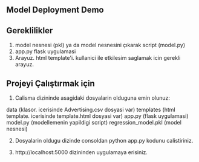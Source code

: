 ## Model Deployment Demo

## Gereklilikler

1. model nesnesi (pkl) ya da model nesnesini çıkarak script (model.py)
2. app.py flask uygulamasi
3. Arayuz. html template'i. kullanici ile etkilesim saglamak icin gerekli arayuz.


## Projeyi Çalıştırmak için

1. Calisma dizininde asagidaki dosyalarin olduguna emin olunuz:

data (klasor. icerisinde Advertising.csv dosyasi var)
templates (html template. icerisinde template.html dosyasi var)
app.py (flask uygulamasi)
model.py (modellemenin yapildigi script)
regression_model.pkl (model nesnesi)

2. Dosyalarin oldugu dizinde consoldan python app.py kodunu calistiriniz.

3. http://localhost:5000 dizininden uygulamaya erisiniz.

